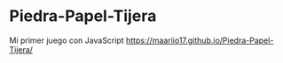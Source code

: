 # Piedra-Papel-Tijera
Mi primer juego con JavaScript
 https://maariio17.github.io/Piedra-Papel-Tijera/
